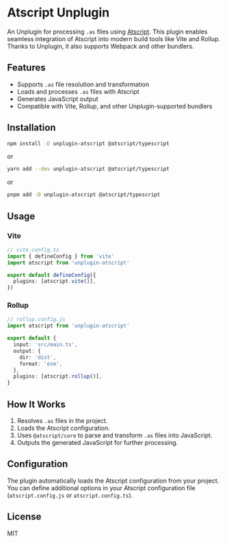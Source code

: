 # Atscript Unplugin

An Unplugin for processing `.as` files using [Atscript](https://github.com/moostjs/atscript). This plugin enables seamless integration of Atscript into modern build tools like Vite and Rollup. Thanks to Unplugin, it also supports Webpack and other bundlers.

## Features

- Supports `.as` file resolution and transformation
- Loads and processes `.as` files with Atscript
- Generates JavaScript output
- Compatible with Vite, Rollup, and other Unplugin-supported bundlers

## Installation

```sh
npm install -D unplugin-atscript @atscript/typescript
```

or

```sh
yarn add --dev unplugin-atscript @atscript/typescript
```

or

```sh
pnpm add -D unplugin-atscript @atscript/typescript
```

## Usage

### Vite

```ts
// vite.config.ts
import { defineConfig } from 'vite'
import atscript from 'unplugin-atscript'

export default defineConfig({
  plugins: [atscript.vite()],
})
```

### Rollup

```ts
// rollup.config.js
import atscript from 'unplugin-atscript'

export default {
  input: 'src/main.ts',
  output: {
    dir: 'dist',
    format: 'esm',
  },
  plugins: [atscript.rollup()],
}
```

## How It Works

1. Resolves `.as` files in the project.
2. Loads the Atscript configuration.
3. Uses `@atscript/core` to parse and transform `.as` files into JavaScript.
4. Outputs the generated JavaScript for further processing.

## Configuration

The plugin automatically loads the Atscript configuration from your project. You can define additional options in your Atscript configuration file (`atscript.config.js` or `atscript.config.ts`).

## License

MIT
